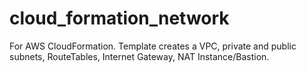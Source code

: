# cloud_formation_network
For AWS CloudFormation. Template creates a VPC, private and public subnets, RouteTables, Internet Gateway, NAT Instance/Bastion.
